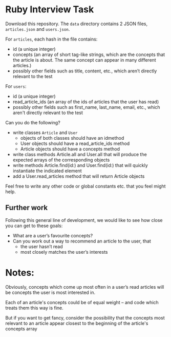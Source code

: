 # Ruby Interview Task

Download this repository.  The `data` directory contains 2 JSON files, `articles.json` and `users.json`.

For `articles`, each hash in the file contains:
* id (a unique integer)
* concepts (an array of short tag-like strings, which are the concepts that the article is about. The same concept can appear in many different articles.)
* possibly other fields such as title, content, etc., which aren’t directly relevant to the test

For `users`:
* id (a unique integer)
* read_article_ids (an array of the ids of articles that the user has read)
* possibly other fields such as first_name, last_name, email, etc., which aren't directly relevant to the test

Can you do the following?
* write classes `Article` and `User`
    * objects of both classes should have an idmethod
    * User objects should have a read_article_ids method
    * Article objects should have a concepts method
* write class methods Article.all and User.all that will produce the expected arrays of the corresponding objects
* write methods Article.find(id:) and User.find(id:) that will quickly instantiate the indicated element
* add a User.read_articles method that will return Article objects

Feel free to write any other code or global constants etc. that you feel might help.

## Further work

Following this general line of development, we would like to see how close you can get to these goals:

* What are a user’s favourite concepts?
* Can you work out a way to recommend an article to the user, that
    * the user hasn’t read
    * most closely matches the user’s interests

# Notes:

Obviously, concepts which come up most often in a user’s read articles will be concepts the user is most interested in.

Each of an article's concepts could be of equal weight – and code which treats them this way is fine. 

But if you want to get fancy, consider the possibility that the concepts most relevant to an article appear closest to the beginning of the article's concepts array